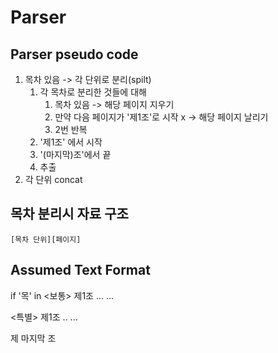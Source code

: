 
# Parser
## Parser pseudo code
1. 목차 있음 -> 각 단위로 분리(spilt)
    1. 각 목차로 분리한 것들에 대해
        1. 목차 있음 -> 해당 페이지 지우기
        2. 만약 다음 페이지가 '제1조'로 시작 x -> 해당 페이지 날리기
        3. 2번 반복
    2. '제1조' 에서 시작
    3. '(마지막)조'에서 끝
    4. 추출
2. 각 단위 concat

## 목차 분리시 자료 구조
`[목차 단위][페이지]`

## Assumed Text Format
if '목' in
<보통>
제1조 ...
...

<특별>
제1조 ..
...

제 마지막 조
